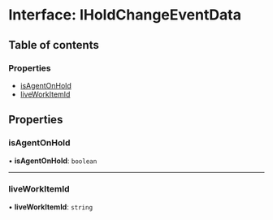 # Interface: IHoldChangeEventData

## Table of contents

### Properties

-   [isAgentOnHold](IHoldChangeEventData.md#isagentonhold)
-   [liveWorkItemId](IHoldChangeEventData.md#liveworkitemid)

## Properties

### isAgentOnHold

• **isAgentOnHold**: `boolean`



---

### liveWorkItemId

• **liveWorkItemId**: `string`


